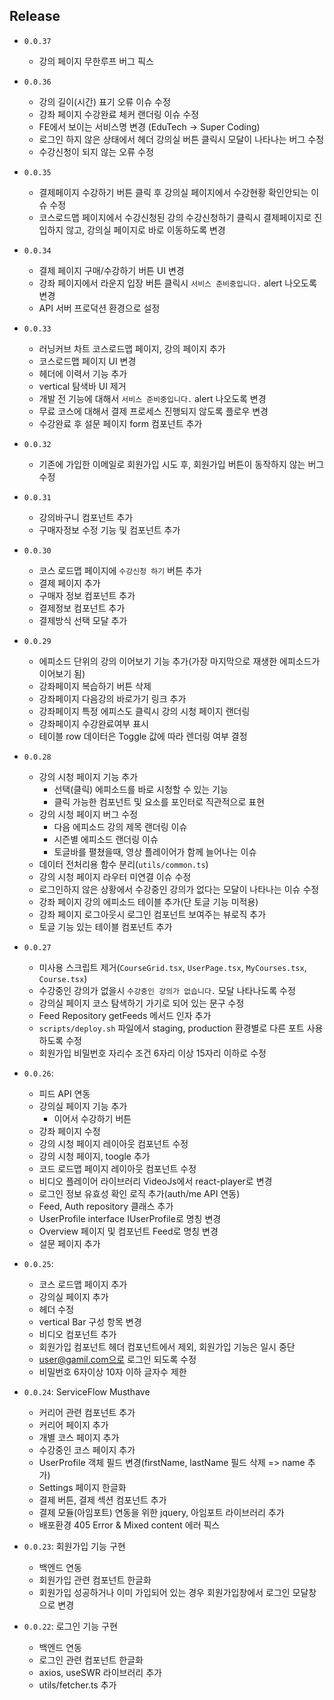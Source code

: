 ## Release
- `0.0.37`
    - 강의 페이지 무한루프 버그 픽스

- `0.0.36`
    - 강의 길이(시간) 표기 오류 이슈 수정
    - 강좌 페이지 수강완료 체커 랜더링 이슈 수정
    - FE에서 보이는 서비스명 변경 (EduTech -> Super Coding)
    - 로그인 하지 않은 상태에서 헤더 강의실 버튼 클릭시 모달이 나타나는 버그 수정
    - 수강신청이 되지 않는 오류 수정

- `0.0.35`
    - 결제페이지 수강하기 버튼 클릭 후 강의실 페이지에서 수강현황 확인안되는 이슈 수정
    - 코스로드맵 페이지에서 수강신청된 강의 수강신청하기 클릭시 결제페이지로 진입하지 않고, 강의실 페이지로 바로 이동하도록 변경

- `0.0.34`
    - 결제 페이지 구매/수강하기 버튼 UI 변경
    - 강좌 페이지에서 라운지 입장 버튼 클릭시 `서비스 준비중입니다.` alert 나오도록 변경
    - API 서버 프로덕션 환경으로 설정

- `0.0.33`
    - 러닝커브 차트 코스로드맵 페이지, 강의 페이지 추가
    - 코스로드맵 페이지 UI 변경
    - 헤더에 이력서 기능 추가
    - vertical 탐색바 UI 제거
    - 개발 전 기능에 대해서 `서비스 준비중입니다.` alert 나오도록 변경
    - 무료 코스에 대해서 결제 프로세스 진행되지 않도록 플로우 변경
    - 수강완료 후 설문 페이지 form 컴포넌트 추가

- `0.0.32`
    - 기존에 가입한 이메일로 회원가입 시도 후, 회원가입 버튼이 동작하지 않는 버그 수정

- `0.0.31`
    - 강의바구니 컴포넌트 추가
    -  구매자정보 수정 기능 및 컴포넌트 추가

- `0.0.30`
    - 코스 로드맵 페이지에 `수강신청 하기` 버튼 추가
    - 결제 페이지 추가
    - 구매자 정보 컴포넌트 추가
    - 결제정보 컴포넌트 추가
    - 결제방식 선택 모달 추가

- `0.0.29`
    - 에피소드 단위의 강의 이어보기 기능 추가(가장 마지막으로 재생한 에피소드가 이어보기 됨)
    - 강좌페이지 복습하기 버튼 삭제
    - 강좌페이지 다음강의 바로가기 링크 추가
    - 강좌페이지 특정 에피스도 클릭시 강의 시청 페이지 랜더링
    - 강좌페이지 수강완료여부 표시
    - 테이블 row 데이터은 Toggle 값에 따라 렌더링 여부 결정

- `0.0.28`
    - 강의 시청 페이지 기능 추가
      - 선택(클릭) 에피소드를 바로 시청할 수 있는 기능
      - 클릭 가능한 컴포넌트 및 요소를 포인터로 직관적으로 표현
    - 강의 시청 페이지 버그 수정
      - 다음 에피소드 강의 제목 랜더링 이슈
      - 시즌별 에피소드 랜더링 이슈
      - 토글바를 펼쳤을때, 영상 플레이어가 함께 늘어나는 이슈
    - 데이터 전처리용 함수 분리(`utils/common.ts`)
    - 강의 시청 페이지 라우터 미연결 이슈 수정
    - 로그인하지 않은 상황에서 수강중인 강의가 없다는 모달이 나타나는 이슈 수정
    - 강좌 페이지 강의 에피소드 테이블 추가(단 토글 기능 미적용)
    - 강좌 페이지 로그아웃시 로그인 컴포넌트 보여주는 뷰로직 추가
    - 토글 기능 있는 테이블 컴포넌트 추가

- `0.0.27`
    - 미사용 스크립트 제거(`CourseGrid.tsx`, `UserPage.tsx`, `MyCourses.tsx`, `Course.tsx`)
    - 수강중인 강의가 없을시 `수강중인 강의가 없습니다.` 모달 나타나도록 수정
    - 강의실 페이지 코스 탐색하기 가기로 되어 있는 문구 수정
    - Feed Repository getFeeds 메서드 인자 추가
    - `scripts/deploy.sh` 파일에서 staging, production 환경별로 다른 포트 사용하도록 수정
    - 회원가입 비밀번호 자리수 조건 6자리 이상 15자리 이하로 수정

- `0.0.26`:
    - 피드 API 연동
    - 강의실 페이지 기능 추가
      - 이어서 수강하기 버튼
    - 강좌 페이지 수정
    - 강의 시청 페이지 레이아웃 컴포넌트 수정
    - 강의 시청 페이지, toogle 추가
    - 코드 로드맵 페이지 레이아웃 컴포넌트 수정
    - 비디오 플레이어 라이브러리 VideoJs에서 react-player로 변경
    - 로그인 정보 유효성 확인 로직 추가(auth/me API 연동)
    - Feed, Auth repository 클래스 추가
    - UserProfile interface IUserProfile로 명칭 변경
    - Overview 페이지 및 컴포넌트 Feed로 명칭 변경
    - 설문 페이지 추가

- `0.0.25`:
    - 코스 로드맵 페이지 추가
    - 강의실 페이지 추가
    - 헤더 수정
    - vertical Bar 구성 항목 변경
    - 비디오 컴포넌트 추가
    - 회원가입 컴포넌트 헤더 컴포넌트에서 제외, 회원가입 기능은 일시 중단
    - user@gamil.com으로 로그인 되도록 수정
    - 비밀번호 6자이상 10자 이하 글자수 제한
    
- `0.0.24`: ServiceFlow Musthave
    - 커리어 관련 컴포넌트 추가
    - 커리어 페이지 추가
    - 개별 코스 페이지 추가
    - 수강중인 코스 페이지 추가
    - UserProfile 객체 필드 변경(firstName, lastName 필드 삭제 => name 추가)
    - Settings 페이지 한글화
    - 결제 버튼, 결제 섹션 컴포넌트 추가
    - 결제 모듈(아임포트) 연동을 위한 jquery, 아임포트 라이브러리 추가
    - 배포환경 405 Error & Mixed content 에러 픽스

- `0.0.23`: 회원가입 기능 구현
    - 백엔드 연동
    - 회원가입 관련 컴포넌트 한글화
    - 회원가입 성공하거나 이미 가입되어 있는 경우 회원가입창에서 로그인 모달창으로 변경

- `0.0.22`: 로그인 기능 구현
    - 백엔드 연동
    - 로그인 관련 컴포넌트 한글화
    - axios, useSWR 라이브러리 추가
    - utils/fetcher.ts 추가
